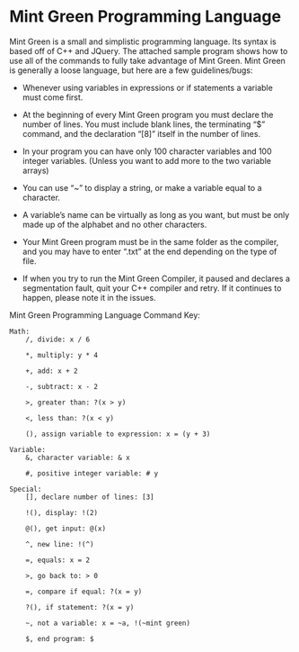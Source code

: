 # Mint Green Programming Language

Mint Green is a small and simplistic programming language. Its syntax is based off of C++ and JQuery. The attached sample program shows how to use all of the commands to fully take advantage of Mint Green. Mint Green is generally a loose language, but here are a few guidelines/bugs:

* Whenever using variables in expressions or if statements a variable must come first. 

* At the beginning of every Mint Green program you must declare the number of lines. 
You must include blank lines, the terminating “$” command, and the declaration “[8]” itself in the number of lines.

* In your program you can have only 100 character variables and 100 integer variables. (Unless you want to add more to the two variable arrays)

* You can use “~” to display a string, or make a variable equal to a character.

* A variable’s name can be virtually as long as you want, but must be only made up of the alphabet and no other characters.

* Your Mint Green program must be in the same folder as the compiler, and you may have to enter “.txt” at the end depending on the type of file.

* If when you try to run the Mint Green Compiler, it paused and declares a segmentation fault, quit your C++ compiler and retry. If it continues to happen, please note it in the issues.

Mint Green Programming Language Command Key:

	Math:
		/, divide: x / 6

		*, multiply: y * 4

		+, add: x + 2

		-, subtract: x - 2

		>, greater than: ?(x > y)

		<, less than: ?(x < y)

		(), assign variable to expression: x = (y + 3)
		
	Variable:
		&, character variable: & x

		#, positive integer variable: # y
		
	Special:
		[], declare number of lines: [3]

		!(), display: !(2)

		@(), get input: @(x)

		^, new line: !(^)

		=, equals: x = 2

		>, go back to: > 0

		=, compare if equal: ?(x = y)

		?(), if statement: ?(x = y)

		~, not a variable: x = ~a, !(~mint green)

		$, end program: $

